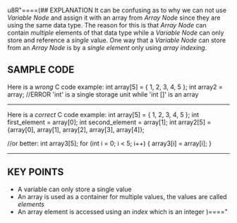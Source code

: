 u8R"====(## EXPLANATION
It can be confusing as to why we can not use *Variable Node* and assign it with an array from *Array Node* since they are using the same data type. The reason for this is that *Array Node* can contain *multiple* elements of that data type while a *Variable Node* can only store and reference a *single* value. One way that a *Variable Node* can store from an *Array Node* is by a *single element* only using *array indexing*.
## SAMPLE CODE
Here is a *wrong* C code example:
int array[5] = { 1, 2, 3, 4, 5 };
int array2 = array; //ERROR 'int' is a single storage unit while 'int []' is an array
***
Here is a *correct* C code example:
int array[5] = { 1, 2, 3, 4, 5 };
int first_element = array[0];
int second_element = array[1];
int array2[5] = {array[0], array[1], array[2], array[3], array[4]};

//or better:
int array3[5];
for (int i = 0; i < 5; i++)
{
  array3[i] = array[i];
}
***
## KEY POINTS
  * A variable can only store a single value
  * An array is used as a container for multiple values, the values are called *elements*
  * An array element is accessed using an *index* which is an integer
)===="
